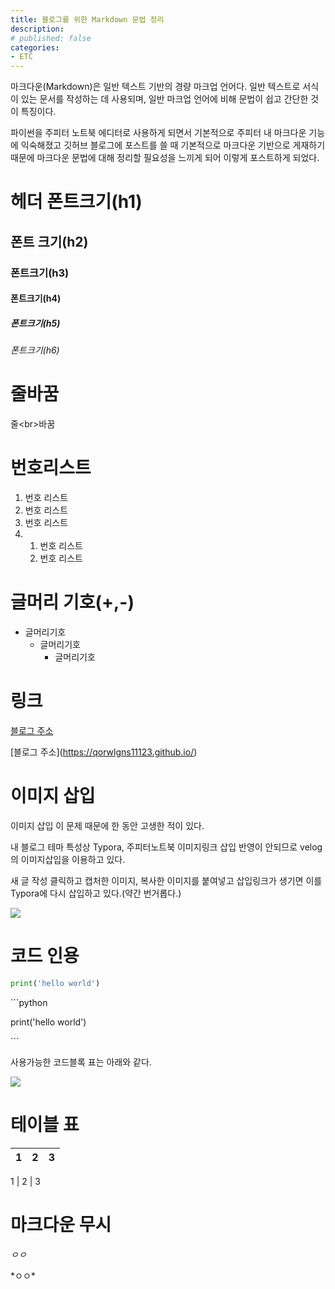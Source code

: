 ```yaml
---
title: 블로그를 위한 Markdown 문법 정리
description:
# published: false
categories:
- ETC
---
```



마크다운(Markdown)은 일반 텍스트 기반의 경량 마크업 언어다. 일반 텍스트로 서식이 있는 문서를 작성하는 데 사용되며, 일반 마크업 언어에 비해 문법이 쉽고 간단한 것이 특징이다.

파이썬을 주피터 노트북 에디터로 사용하게 되면서 기본적으로 주피터 내 마크다운 기능에 익숙해졌고 깃허브 블로그에 포스트를 쓸 때 기본적으로 마크다운 기반으로 게재하기 때문에 마크다운 문법에 대해 정리할 필요성을 느끼게 되어 이렇게 포스트하게 되었다.



# 헤더 폰트크기(h1)

## 폰트 크기(h2)

### 폰트크기(h3)

#### 폰트크기(h4)

##### 폰트크기(h5)

###### 폰트크기(h6)



# 줄바꿈

줄\<br>바꿈



# 번호리스트

1. 번호 리스트
2. 번호 리스트
3. 번호 리스트
4. 1. 번호 리스트
   2. 번호 리스트



# 글머리 기호(+,-)

- 글머리기호
  - 글머리기호
    - 글머리기호



# 링크

[블로그 주소](https://qorwlgns11123.github.io/)

\[블로그 주소](https://qorwlgns11123.github.io/)



# 이미지 삽입

이미지 삽입 이 문제 때문에 한 동안 고생한 적이 있다.

내 블로그 테마 특성상 Typora, 주피터노트북 이미지링크 삽입 반영이 안되므로 velog의 이미지삽입을 이용하고 있다.

새 글 작성 클릭하고 캡처한 이미지, 복사한 이미지를 붙여넣고 삽입링크가 생기면 이를 Typora에 다시 삽입하고 있다.(약간 번거롭다.)

![](https://velog.velcdn.com/images/adastra/post/2ea0264f-c5e9-4ac4-9709-dbf025a80c05/image.png)



# 코드 인용

```python
print('hello world')
```

\```python

print('hello world')

\```

사용가능한 코드블록 표는 아래와 같다.

![](https://velog.velcdn.com/images/adastra/post/09726acb-1245-4c56-a237-6a5d331ffdcb/image.png)



# 테이블 표

1 | 2 | 3
--- | --- | ---

 1 | 2 | 3


# 마크다운 무시

*ㅇㅇ* 

\*ㅇㅇ*











